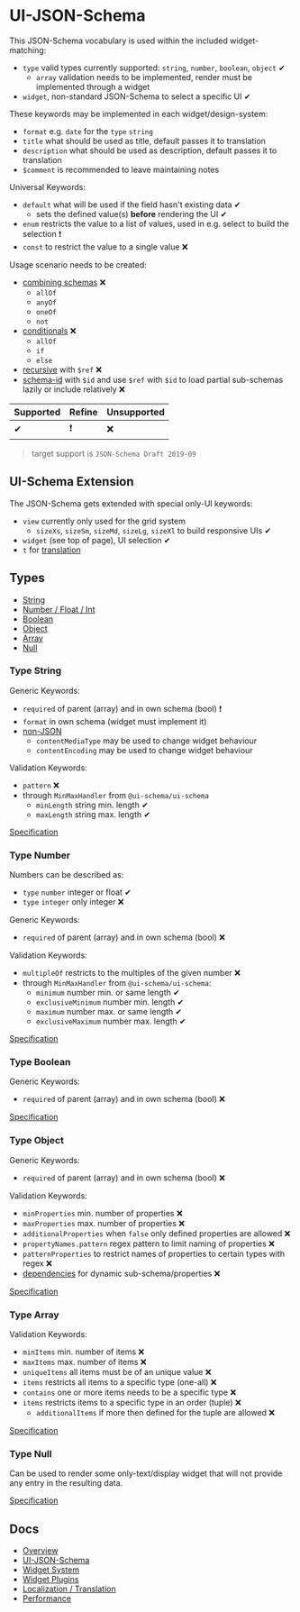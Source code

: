 # UI-JSON-Schema

This JSON-Schema vocabulary is used within the included widget-matching:
 
- `type` valid types currently supported: `string`, `number`, `boolean`, `object` ✔
    - `array` validation needs to be implemented, render must be implemented through a widget
- `widget`, non-standard JSON-Schema to select a specific UI ✔

These keywords may be implemented in each widget/design-system:

- `format` e.g. `date` for the `type` `string`
- `title` what should be used as title, default passes it to translation
- `description` what should be used as description, default passes it to translation
- `$comment` is recommended to leave maintaining notes

Universal Keywords:

- `default` what will be used if the field hasn't existing data ✔
    - sets the defined value(s) **before** rendering the UI ✔
- `enum` restricts the value to a list of values, used in e.g. select to build the selection ❗
- `const` to restrict the value to a single value ❌ 

Usage scenario needs to be created:

- [combining schemas](https://json-schema.org/understanding-json-schema/reference/combining.html) ❌
    - `allOf`
    - `anyOf`
    - `oneOf`
    - `not`
- [conditionals](https://json-schema.org/understanding-json-schema/reference/conditionals.html) ❌
    - `allOf`
    - `if`
    - `else`
- [recursive](https://json-schema.org/understanding-json-schema/structuring.html#recursion) with `$ref` ❌
- [schema-id](https://json-schema.org/understanding-json-schema/structuring.html#the-id-property) with `$id` and use `$ref` with `$id` to load partial sub-schemas lazily or include relatively ❌
    
| Supported | Refine | Unsupported |
| :----     | :----  | :----       |
| ✔         | ❗      | ❌          |
    
> target support is `JSON-Schema Draft 2019-09`
    
## UI-Schema Extension

The JSON-Schema gets extended with special only-UI keywords:

- `view` currently only used for the grid system
    - `sizeXs`, `sizeSm`, `sizeMd`, `sizeLg`, `sizeXl` to build responsive UIs ✔
- `widget` (see top of page), UI selection ✔
- `t` for [translation](./Localization.md#Translation)

## Types

- [String](#type-string)
- [Number / Float / Int](#type-number)
- [Boolean](#type-boolean)
- [Object](#type-object)
- [Array](#type-array)
- [Null](#type-null)

### Type String

Generic Keywords:

- `required` of parent (array) and in own schema (bool) ❗
- `format` in own schema (widget must implement it)
- [non-JSON](https://json-schema.org/understanding-json-schema/reference/non_json_data.html)
    - `contentMediaType` may be used to change widget behaviour
    - `contentEncoding` may be used to change widget behaviour

Validation Keywords:

- `pattern` ❌
- through `MinMaxHandler` from `@ui-schema/ui-schema`
    - `minLength` string min. length ✔
    - `maxLength` string max. length ✔

[Specification](https://json-schema.org/understanding-json-schema/reference/string.html)

### Type Number

Numbers can be described as:

- `type` `number` integer or float ✔
- `type` `integer` only integer ❌

Generic Keywords:

- `required` of parent (array) and in own schema (bool) ❌

Validation Keywords:

- `multipleOf` restricts to the multiples of the given number ❌
- through `MinMaxHandler` from `@ui-schema/ui-schema`:
    - `minimum` number min. or same length ✔
    - `exclusiveMinimum` number min. length ✔
    - `maximum` number max. or same length ✔
    - `exclusiveMaximum` number max. length ✔

[Specification](https://json-schema.org/understanding-json-schema/reference/numeric.html)

### Type Boolean

Generic Keywords:

- `required` of parent (array) and in own schema (bool) ❌

[Specification](https://json-schema.org/understanding-json-schema/reference/boolean.html)

### Type Object

Generic Keywords:

- `required` of parent (array) and in own schema (bool) ❌

Validation Keywords:

- `minProperties` min. number of properties ❌
- `maxProperties` max. number of properties ❌
- `additionalProperties` when `false` only defined properties are allowed ❌
- `propertyNames.pattern` regex pattern to limit naming of properties ❌
- `patternProperties` to restrict names of properties to certain types with regex ❌ 
- [dependencies](https://json-schema.org/understanding-json-schema/reference/object.html#dependencies) for dynamic sub-schema/properties ❌

[Specification](https://json-schema.org/understanding-json-schema/reference/object.html)

### Type Array

Validation Keywords:

- `minItems` min. number of items ❌
- `maxItems` max. number of items ❌
- `uniqueItems` all items must be of an unique value ❌
- `items` restricts all items to a specific type (one-all) ❌
- `contains` one or more items needs to be a specific type ❌
- `items` restricts items to a specific type in an order (tuple) ❌
    - `additionalItems` if more then defined for the tuple are allowed ❌

[Specification](https://json-schema.org/understanding-json-schema/reference/array.html)

### Type Null

Can be used to render some only-text/display widget that will not provide any entry in the resulting data.

[Specification](https://json-schema.org/understanding-json-schema/reference/null.html)

## Docs

- [Overview](../../README.md)
- [UI-JSON-Schema](./Schema.md)
- [Widget System](./Widgets.md)
- [Widget Plugins](./WidgetPlugins.md)
- [Localization / Translation](./Localization.md)
- [Performance](./Performance.md)
